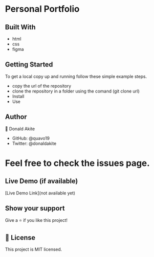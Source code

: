
# Personal Portfolio 

## Built With
- html
- css
- figma

## Getting Started

To get a local copy up and running follow these simple example steps.

- copy the url of the repository 
- clone the repository in a folder using the comand (git clone url)
- Install
- Use

## Author
👤 Donald Akite

- GitHub: @quavo19
- Twitter: @donaldakite

# Feel free to check the issues page.
## Live Demo (if available)

[Live Demo Link](not available yet)

## Show your support
Give a ⭐️ if you like this project!


## 📝 License
This project is MIT licensed.
